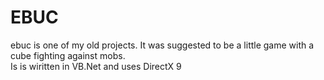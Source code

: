 # EBUC
ebuc is one of my old projects. It was suggested to be a little game with a cube fighting against mobs.  
Is is wiritten in VB.Net and uses DirectX 9